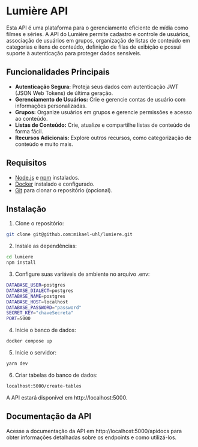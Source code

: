 # Lumière API

Esta API é uma plataforma para o gerenciamento eficiente de mídia como filmes e séries. A API do Lumière permite cadastro e controle de usuários, associação de usuários em grupos, organização de listas de conteúdo em categorias e itens de conteúdo, definição de filas de exibição e possui suporte à autenticação para proteger dados sensíveis.

## Funcionalidades Principais

- **Autenticação Segura:** Proteja seus dados com autenticação JWT (JSON Web Tokens) de última geração.
- **Gerenciamento de Usuários:** Crie e gerencie contas de usuário com informações personalizadas.
- **Grupos:** Organize usuários em grupos e gerencie permissões e acesso ao conteúdo.
- **Listas de Conteúdo:** Crie, atualize e compartilhe listas de conteúdo de forma fácil.
- **Recursos Adicionais:** Explore outros recursos, como categorização de conteúdo e muito mais.

## Requisitos

- [Node.js](https://nodejs.org/) e [npm](https://www.npmjs.com/) instalados.
- [Docker](https://www.docker.com/) instalado e configurado.
- [Git](https://git-scm.com/) para clonar o repositório (opcional).

## Instalação

1. Clone o repositório:

```bash
git clone git@github.com:mikael-uhl/lumiere.git
```

2. Instale as dependências:

```bash
cd lumiere
npm install
```

3. Configure suas variáveis de ambiente no arquivo .env:

```bash
DATABASE_USER=postgres
DATABASE_DIALECT=postgres
DATABASE_NAME=postgres
DATABASE_HOST=localhost
DATABASE_PASSWORD="password"
SECRET_KEY="chaveSecreta"
PORT=5000
```

4. Inicie o banco de dados:

```bash
docker compose up
```

5. Inicie o servidor:

```bash
yarn dev
```

6. Criar tabelas do banco de dados:

```bash
localhost:5000/create-tables
```

A API estará disponível em http://localhost:5000.

## Documentação da API

Acesse a documentação da API em http://localhost:5000/apidocs para obter informações detalhadas sobre os endpoints e como utilizá-los.